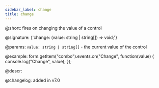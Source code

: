 ```yaml
---
sidebar_label: change
title: change
---          
```


@short: fires on changing the value of a control
 
@signature: {'change: (value: string | string[]) => void;'}

@params:
`value: string | string[]` - the current value of the control

@example:
form.getItem("combo").events.on("Change", function(value) {
    console.log("Change", value);
});

@descr:

@changelog: added in v7.0
